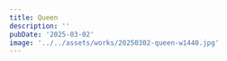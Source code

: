 ```yaml
---
title: Queen
description: ''
pubDate: '2025-03-02'
image: '../../assets/works/20250302-queen-w1440.jpg'
---
```

